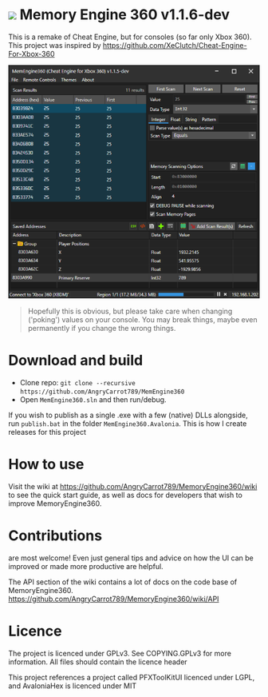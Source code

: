 # ![](MemEngine360.Avalonia/icon-32.bmp) Memory Engine 360 v1.1.6-dev
This is a remake of Cheat Engine, but for consoles (so far only Xbox 360). This project was inspired by https://github.com/XeClutch/Cheat-Engine-For-Xbox-360

![](MemEngine360-DesktopUI_2025-05-31_18.56.19.png)

> Hopefully this is obvious, but please take care when changing ('poking') values on your console. 
> You may break things, maybe even permanently if you change the wrong things.

# Download and build
- Clone repo: `git clone --recursive https://github.com/AngryCarrot789/MemEngine360`
- Open `MemEngine360.sln` and then run/debug.

If you wish to publish as a single .exe with a few (native) DLLs alongside, run `publish.bat` in the folder `MemEngine360.Avalonia`. This is how I create releases for this project

# How to use
Visit the wiki at https://github.com/AngryCarrot789/MemoryEngine360/wiki to see the quick start guide, as well as docs for developers that wish to improve MemoryEngine360.

# Contributions
are most welcome! Even just general tips and advice on how the UI can be improved or made more productive are helpful.

The API section of the wiki contains a lot of docs on the code base of MemoryEngine360. https://github.com/AngryCarrot789/MemoryEngine360/wiki/API


# Licence
The project is licenced under GPLv3. See COPYING.GPLv3 for more information. All files should contain the licence header

This project references a project called PFXToolKitUI licenced under LGPL, and AvaloniaHex is licenced under MIT 